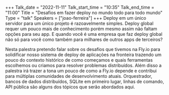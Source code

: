 +++
Talk_date = "2022-11-11"
Talk_start_time = "10:35"
Talk_end_time = "11:00"
Title = "Desafios em fazer deploy no mundo todo para todo mundo"
Type = "talk"
Speakers = ["joao-ferreira"]
+++
Deploy em um único servidor para um único projeto é razoavelmente simples. Deploy global requer um pouco mais de conhecimento porém mesmo assim não faltam opções para seu app. E quando você é uma empresa que faz deploy global não só para você como também para milhares de outros apps de terceiros?

Nesta palestra pretendo falar sobre os desafios que tivemos na Fly.io para solidificar nosso sistema de deploy de aplicações na fronteira trazendo um pouco do contexto histórico de como começamos e quais ferramentas escolhemos ou criamos para resolver problemas distribuídos. Além disso a palestra irá trazer a tona um pouco de como a Fly.io depende e contribui para múltiplas comunidades de desenvolvimento atuais. Orquestrador, bancos de dados distribuídos, SQLite em primeiro lugar, linhas de comando, API pública são alguns dos tópicos que serão abordados aqui.
